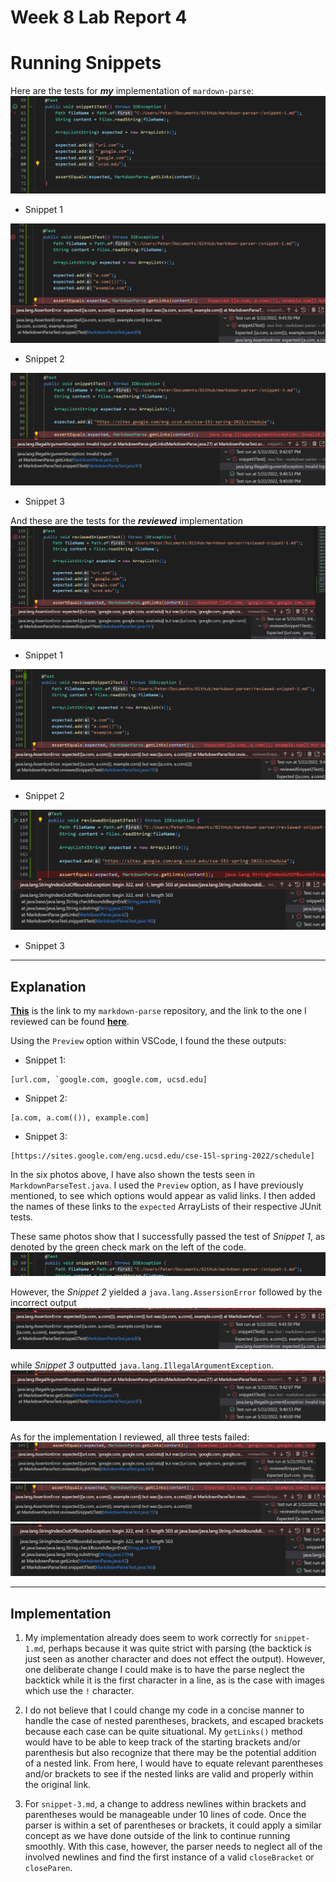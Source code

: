 # Week 8 Lab Report 4

# Running Snippets
Here are the tests for ***my*** implementation of `mardown-parse`:
![t1](l4_1.png)
* Snippet 1

![t2](l4_2.png)
* Snippet 2

![t3](l4_3.png)
* Snippet 3

And these are the tests for the ***reviewed*** implementation
![t4](l4_4.png)
* Snippet 1

![t5](l4_5.png)
* Snippet 2

![t6](l4_6.png)
* Snippet 3

---

## Explanation

[**This**](https://github.com/PeterNguyen4/markdown-parser) is the link to my `markdown-parse` repository, and the link to the one I reviewed can be found [**here**](https://github.com/aaronchan32/markdown-parser).

Using the `Preview` option within VSCode, I found the these outputs:
* Snippet 1: 
```
[url.com, `google.com, google.com, ucsd.edu]
```

* Snippet 2:
```
[a.com, a.com(()), example.com]
```

* Snippet 3:
```
[https://sites.google.com/eng.ucsd.edu/cse-15l-spring-2022/schedule]
```

In the six photos above, I have also shown the tests seen in `MarkdownParseTest.java`. I used the `Preview` option, as I have previously mentioned, to see which options would appear as valid links. I then added the names of these links to the `expected` ArrayLists of their respective JUnit tests.

These same photos show that I successfully passed the test of *Snippet 1*, as denoted by the green check mark on the left of the code. 
![S1](l4_1(2).png)

However, the *Snippet 2* yielded a `java.lang.AssersionError` followed by the incorrect output 
![S2](l4_2(2).png)

while *Snippet 3* outputted `java.lang.IllegalArgumentException`.
![S3](l4_3(2).png)

As for the implementation I reviewed, all three tests failed:
![S4](l4_4(2).png)
![S5](l4_5(2).png)
![S6](l4_6(2).png)

---

## Implementation

1. My implementation already does seem to work correctly for `snippet-1.md`, perhaps because it was quite strict with parsing (the backtick is just seen as another character and does not effect the output). However, one deliberate change I could make is to have the parse neglect the backtick while it is the first character in a line, as is the case with images which use the `!` character.

2. I do not believe that I could change my code in a concise manner to handle the case of nested parentheses, brackets, and escaped brackets because each case can be quite situational. My `getLinks()` method would have to be able to keep track of the starting brackets and/or parenthesis but also recognize that there may be the potential addition of a nested link. From here, I would have to equate relevant parentheses and/or brackets to see if the nested links are valid and properly within the original link.

3. For `snippet-3.md`, a change to address newlines within brackets and parentheses would be manageable under 10 lines of code. Once the parser is within a set of parentheses or brackets, it could apply a similar concept as we have done outside of the link to continue running smoothly. With this case, however, the parser needs to neglect all of the involved newlines and find the first instance of a valid `closeBracket` or `closeParen`.

